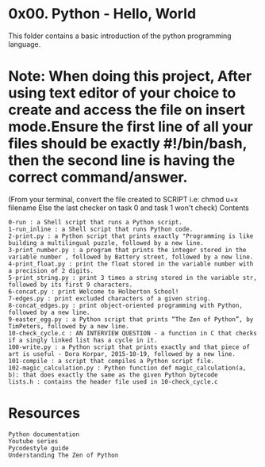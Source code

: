 # 0x00. Python - Hello, World

This folder contains a basic introduction of the python programming language.
# Note: When doing this project, After using text editor of your choice to create and access the file on insert mode.Ensure the first line of all your files should be exactly #!/bin/bash, then the second line is having the correct command/answer.

(From your terminal, convert the file created to SCRIPT i.e: chmod u+x filename Else the last checker on task 0 and task 1 won't check)
Contents

    0-run : a Shell script that runs a Python script.
    1-run_inline : a Shell script that runs Python code.
    2-print.py : a Python script that prints exactly "Programming is like building a multilingual puzzle, followed by a new line.
    3-print_number.py : a program that prints the integer stored in the variable number , followed by Battery street, followed by a new line.
    4-print_float.py : print the float stored in the variable number with a precision of 2 digits.
    5-print_string.py : print 3 times a string stored in the variable str, followed by its first 9 characters.
    6-concat.py : print Welcome to Holberton School!
    7-edges.py : print excluded characters of a given string.
    8-concat_edges.py : print object-oriented programming with Python, followed by a new line.
    9-easter_egg.py : a Python script that prints “The Zen of Python”, by TimPeters, followed by a new line.
    10-check_cycle.c : AN INTERVIEW QUESTION - a function in C that checks if a singly linked list has a cycle in it.
    100-write.py : a Python script that prints exactly and that piece of art is useful - Dora Korpar, 2015-10-19, followed by a new line.
    101-compile : a script that compiles a Python script file.
    102-magic_calculation.py : Python function def magic_calculation(a, b): that does exactly the same as the given Python bytecode
    lists.h : contains the header file used in 10-check_cycle.c

# Resources

    Python documentation
    Youtube series
    Pycodestyle guide
    Understanding The Zen of Python
